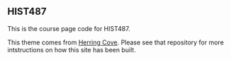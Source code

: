 ## HIST487

This is the course page code for HIST487.

This theme comes from [Herring Cove](https://github.com/arnp/herring-cove/). Please see that repository for more intstructions on how this site has been built.

